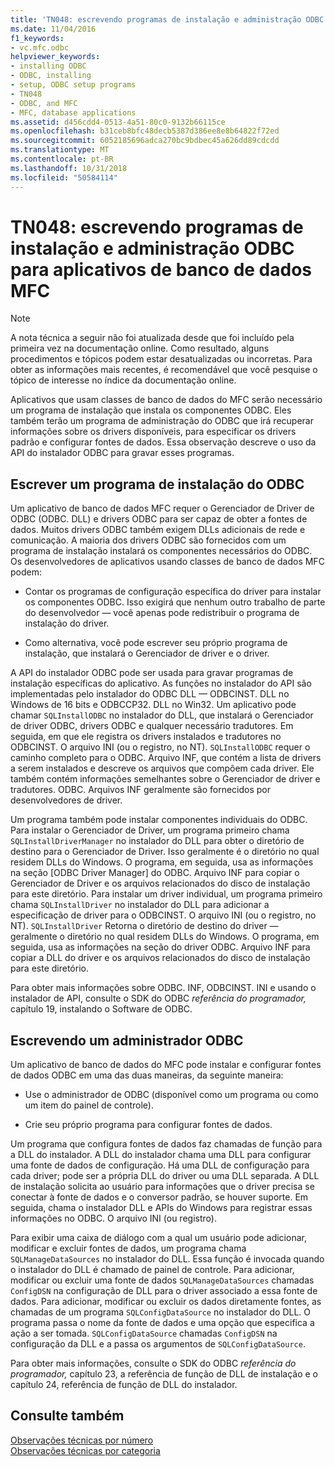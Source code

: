 ```yaml
---
title: 'TN048: escrevendo programas de instalação e administração ODBC para aplicativos de banco de dados MFC'
ms.date: 11/04/2016
f1_keywords:
- vc.mfc.odbc
helpviewer_keywords:
- installing ODBC
- ODBC, installing
- setup, ODBC setup programs
- TN048
- ODBC, and MFC
- MFC, database applications
ms.assetid: d456cdd4-0513-4a51-80c0-9132b66115ce
ms.openlocfilehash: b31ceb8bfc48decb5387d386ee8e8b64822f72ed
ms.sourcegitcommit: 6052185696adca270bc9bdbec45a626dd89cdcdd
ms.translationtype: MT
ms.contentlocale: pt-BR
ms.lasthandoff: 10/31/2018
ms.locfileid: "50584114"
---
```

# <a name="tn048-writing-odbc-setup-and-administration-programs-for-mfc-database-applications"></a>TN048: escrevendo programas de instalação e administração ODBC para aplicativos de banco de dados MFC

> [!NOTE]
>  A nota técnica a seguir não foi atualizada desde que foi incluído pela primeira vez na documentação online. Como resultado, alguns procedimentos e tópicos podem estar desatualizadas ou incorretas. Para obter as informações mais recentes, é recomendável que você pesquise o tópico de interesse no índice da documentação online.

Aplicativos que usam classes de banco de dados do MFC serão necessário um programa de instalação que instala os componentes ODBC. Eles também terão um programa de administração do ODBC que irá recuperar informações sobre os drivers disponíveis, para especificar os drivers padrão e configurar fontes de dados. Essa observação descreve o uso da API do instalador ODBC para gravar esses programas.

##  <a name="_mfcnotes_writing_an_odbc_setup_program"></a> Escrever um programa de instalação do ODBC

Um aplicativo de banco de dados MFC requer o Gerenciador de Driver de ODBC (ODBC. DLL) e drivers ODBC para ser capaz de obter a fontes de dados. Muitos drivers ODBC também exigem DLLs adicionais de rede e comunicação. A maioria dos drivers ODBC são fornecidos com um programa de instalação instalará os componentes necessários do ODBC. Os desenvolvedores de aplicativos usando classes de banco de dados MFC podem:

- Contar os programas de configuração específica do driver para instalar os componentes ODBC. Isso exigirá que nenhum outro trabalho de parte do desenvolvedor — você apenas pode redistribuir o programa de instalação do driver.

- Como alternativa, você pode escrever seu próprio programa de instalação, que instalará o Gerenciador de driver e o driver.

A API do instalador ODBC pode ser usada para gravar programas de instalação específicas do aplicativo. As funções no instalador do API são implementadas pelo instalador do ODBC DLL — ODBCINST. DLL no Windows de 16 bits e ODBCCP32. DLL no Win32. Um aplicativo pode chamar `SQLInstallODBC` no instalador do DLL, que instalará o Gerenciador de driver ODBC, drivers ODBC e qualquer necessário tradutores. Em seguida, em que ele registra os drivers instalados e tradutores no ODBCINST. O arquivo INI (ou o registro, no NT). `SQLInstallODBC` requer o caminho completo para o ODBC. Arquivo INF, que contém a lista de drivers a serem instalados e descreve os arquivos que compõem cada driver. Ele também contém informações semelhantes sobre o Gerenciador de driver e tradutores. ODBC. Arquivos INF geralmente são fornecidos por desenvolvedores de driver.

Um programa também pode instalar componentes individuais do ODBC. Para instalar o Gerenciador de Driver, um programa primeiro chama `SQLInstallDriverManager` no instalador do DLL para obter o diretório de destino para o Gerenciador de Driver. Isso geralmente é o diretório no qual residem DLLs do Windows. O programa, em seguida, usa as informações na seção [ODBC Driver Manager] do ODBC. Arquivo INF para copiar o Gerenciador de Driver e os arquivos relacionados do disco de instalação para este diretório. Para instalar um driver individual, um programa primeiro chama `SQLInstallDriver` no instalador do DLL para adicionar a especificação de driver para o ODBCINST. O arquivo INI (ou o registro, no NT). `SQLInstallDriver` Retorna o diretório de destino do driver — geralmente o diretório no qual residem DLLs do Windows. O programa, em seguida, usa as informações na seção do driver ODBC. Arquivo INF para copiar a DLL do driver e os arquivos relacionados do disco de instalação para este diretório.

Para obter mais informações sobre ODBC. INF, ODBCINST. INI e usando o instalador de API, consulte o SDK do ODBC *referência do programador,* capítulo 19, instalando o Software de ODBC.

##  <a name="_mfcnotes_writing_an_odbc_administrator"></a> Escrevendo um administrador ODBC

Um aplicativo de banco de dados do MFC pode instalar e configurar fontes de dados ODBC em uma das duas maneiras, da seguinte maneira:

- Use o administrador de ODBC (disponível como um programa ou como um item do painel de controle).

- Crie seu próprio programa para configurar fontes de dados.

Um programa que configura fontes de dados faz chamadas de função para a DLL do instalador. A DLL do instalador chama uma DLL para configurar uma fonte de dados de configuração. Há uma DLL de configuração para cada driver; pode ser a própria DLL do driver ou uma DLL separada. A DLL de instalação solicita ao usuário para informações que o driver precisa se conectar à fonte de dados e o conversor padrão, se houver suporte. Em seguida, chama o instalador DLL e APIs do Windows para registrar essas informações no ODBC. O arquivo INI (ou registro).

Para exibir uma caixa de diálogo com a qual um usuário pode adicionar, modificar e excluir fontes de dados, um programa chama `SQLManageDataSources` no instalador do DLL. Essa função é invocada quando o instalador do DLL é chamado de painel de controle. Para adicionar, modificar ou excluir uma fonte de dados `SQLManageDataSources` chamadas `ConfigDSN` na configuração de DLL para o driver associado a essa fonte de dados. Para adicionar, modificar ou excluir os dados diretamente fontes, as chamadas de um programa `SQLConfigDataSource` no instalador do DLL. O programa passa o nome da fonte de dados e uma opção que especifica a ação a ser tomada. `SQLConfigDataSource` chamadas `ConfigDSN` na configuração da DLL e a passa os argumentos de `SQLConfigDataSource`.

Para obter mais informações, consulte o SDK do ODBC *referência do programador,* capítulo 23, a referência de função de DLL de instalação e o capítulo 24, referência de função de DLL do instalador.

## <a name="see-also"></a>Consulte também

[Observações técnicas por número](../mfc/technical-notes-by-number.md)<br/>
[Observações técnicas por categoria](../mfc/technical-notes-by-category.md)

